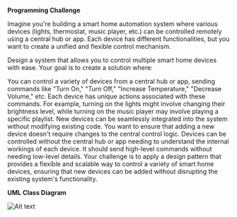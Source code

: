 **Programming Challenge**

Imagine you're building a smart home automation system where various devices (lights, thermostat, music player, etc.) can be controlled remotely using a central hub or app. Each device has different functionalities, but you want to create a unified and flexible control mechanism.

Design a system that allows you to control multiple smart home devices with ease. Your goal is to create a solution where:

You can control a variety of devices from a central hub or app, sending commands like "Turn On," "Turn Off," "Increase Temperature," "Decrease Volume," etc.
Each device has unique actions associated with these commands. For example, turning on the lights might involve changing their brightness level, while turning on the music player may involve playing a specific playlist.
New devices can be seamlessly integrated into the system without modifying existing code. You want to ensure that adding a new device doesn't require changes to the central control logic.
Devices can be controlled without the central hub or app needing to understand the internal workings of each device. It should send high-level commands without needing low-level details.
Your challenge is to apply a design pattern that provides a flexible and scalable way to control a variety of smart home devices, ensuring that new devices can be added without disrupting the existing system's functionality.

**UML Class Diagram**

![Alt text](https://scontent.xx.fbcdn.net/v/t1.15752-9/393622969_285759361088804_4773994227263647428_n.png?stp=dst-png_p403x403&_nc_cat=111&ccb=1-7&_nc_sid=510075&_nc_eui2=AeFALzAbZGiwxq0jI05qmRbAFMxhOxwgFtUUzGE7HCAW1XHNGD-Wyqonr7J4-WhyHIeSKDQVXDOkspQ_aLOuFZHy&_nc_ohc=MzPfqM_g6HsAX_0quYL&_nc_ad=z-m&_nc_cid=0&_nc_ht=scontent.xx&oh=03_AdQSg_eey9JqIOzfTqCqOIZ7Xjc84VUKfIShKoOTCuea4g&oe=655585B1)
